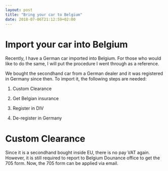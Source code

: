 ```yaml
---
layout: post
title: "Bring your car to Belgium"
date: 2018-07-06T21:12:59+02:00
---
```

# Import your car into Belgium

Recently, I have a German car imported into Belgium. For those who would like to do the same, I will put the procedure I went through as a reference. 

We bought the secondhand car from a German dealer and it was registered in Germany since then. To import it, the following steps are needed: 

1. Custom Clearance 

2. Get Belgian insurance 

3. Register in DIV 

4. De-register in Germany

# Custom Clearance 

Since it is a secondhand bought inside EU, there is no pay VAT again. However, it is still required to report to Belgium Dounance office to get the 705 form. Now, the 705 form can be applied via email.  
